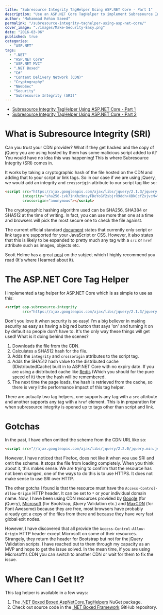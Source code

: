 ```yaml
---
title: "Subresource Integrity TagHelper Using ASP.NET Core - Part 1"
description: "Use an ASP.NET Core TagHelper to implement Subresource Integrity (SRI) to ensure that external resources have not been tampered with."
author: "Muhammad Rehan Saeed"
permalink: "/subresource-integrity-taghelper-using-asp-net-core/"
cover_image: "./images/Make-Security-Easy.png"
date: "2016-03-06"
published: true
categories:
  - "ASP.NET"
tags:
  - ".NET"
  - "ASP.NET Core"
  - "ASP.NET MVC"
  - ".NET Boxed"
  - "C#"
  - "Content Delivery Network (CDN)"
  - "Cryptography"
  - "NWebSec"
  - "Security"
  - "Subresource Integrity (SRI)"
---
```


- [Subresource Integrity TagHelper Using ASP.NET Core - Part 1](/subresource-integrity-taghelper-using-asp-net-core/)
- [Subresource Integrity TagHelper Using ASP.NET Core - Part 2](/subresource-integrity-taghelper-using-asp-net-core-part-2/)

# What is Subresource Integrity (SRI)

Can you trust your CDN provider? What if they get hacked and the copy of jQuery you are using hosted by them has some malicious script added to it? You would have no idea this was happening! This is where Subresource Integrity (SRI) comes in.

It works by taking a cryptographic hash of the file hosted on the CDN and adding that to your script or link tags. So in our case if we are using jQuery, we would add an integrity and `crossorigin` attribute to our script tag like so:

```html
<script src="https://ajax.googleapis.com/ajax/libs/jquery/2.1.3/jquery.min.js" 
        integrity="sha256-ivk71nXhz9nsyFDoYoGf2sbjrR9ddh+XDkCcfZxjvcM=" 
        crossorigin="anonymous"></script>
```

The cryptographic hashing algorithm used can be SHA256, SHA384 or SHA512 at the time of writing. In fact, you can use more than one at a time and browsers will pick the most secure one to check the file against.

The current official standard [document](http://www.w3.org/TR/SRI/) states that currently only script or link tags are supported for your JavaScript or CSS. However, it also states that this is likely to be expanded to pretty much any tag with a `src` or `href` attribute such as images, objects etc.

Scott Helme has a great [post](https://scotthelme.co.uk/subresource-integrity/) on the subject which I highly recommend you read (It's where I learned about it).

# The ASP.NET Core Tag Helper

I implemented a tag helper for ASP.NET Core which is as simple to use as this:

```html
<script asp-subresource-integrity
        src="https://ajax.googleapis.com/ajax/libs/jquery/2.1.3/jquery.min.js"></script>
```

Don't you love it when security is so easy! I'm a big believer in making security as easy as having a big red button that says 'on' and turning it on by default so people don't have to. It's the only way these things will get used! What is it doing behind the scenes?

1. Downloads the file from the CDN.
2. Calculates a SHA512 hash for the file.
3. Adds the `integrity` and `crossorigin` attributes to the script tag.
4. Adds the SHA512 hash value to the distributed cache (IDistributedCache) built in to ASP.NET Core with no expiry date. If you are using a distributed cache like [Redis](http://redis.io/) (Which you should for the pure speed of it) then the hash will be remembered.
5. The next time the page loads, the hash is retrieved from the cache, so there is very little performance impact of this tag helper.

There are actually two tag helpers, one supports any tag with a `src` attribute and another supports any tag with a `href` element. This is in preparation for when subresource integrity is opened up to tags other than script and link.

# Gotchas

In the past, I have often omitted the scheme from the CDN URL like so:

```html
<script src="//ajax.googleapis.com/ajax/libs/jquery/2.2.0/jquery.min.js"></script>
```

However, I have noticed that Firefox, does not like it when you use SRI and omit the scheme. It stops the file from loading completely. When you think about it, this makes sense. We are trying to confirm that the resource has not been changed, one of the ways to do this is to use HTTPS. It does not make sense to use SRI over HTTP.

The other gotcha I found is that the resource must have the `Access-Control-Allow-Origin` HTTP header. It can be set to `*` or your individual domain name. Now, I have been using CDN resources provided by [Google](http://ajax.googleapis.com) (for jQuery), [Microsoft](http://www.asp.net/ajax/cdn) (for Bootstrap, jQuery Validation etc.) and [MaxCDN](https://www.maxcdn.com/) (for Font Awesome) because they are free, most browsers have probably already got a copy of the files from there and because they have very fast global exit nodes.

However, I have discovered that all provide the `Access-Control-Allow-Origin` HTTP header except Microsoft on some of their resources. Strangely, they return the header for Bootstrap but not for the jQuery Validation scripts. I have reached out to them through my capacity as an MVP and hope to get the issue solved. In the mean time, if you are using Microsoft's CDN you can switch to another CDN or wait for them to fix the issue.

# Where Can I Get It?

This tag helper is available in a few ways:

1. The [.NET Boxed Boxed.AspNetCore.TagHelpers](https://www.nuget.org/packages/Boxed.AspNetCore.TagHelpers/) NuGet package.
2. Check out source code in the [.NET Boxed Framework](https://github.com/Dotnet-Boxed/Framework) GitHub repository.
